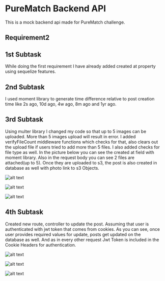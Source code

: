 # PureMatch Backend API

This is a mock backend api made for PureMatch challenge.

## Requirement2

## 1st Subtask

While doing the first requirement I have already added created at property using sequelize features.

## 2nd Subtask

I used moment library to generate time difference relative to post creation time like 2s ago, 10d ago, 4w ago, 8m ago and 1yr ago.

## 3rd Subtask

Using multer library I changed my code so that up to 5 images can be uploaded. More than 5 images upload will result in error. I added verifyFileCount middleware functions which checks for that, also clears out the upload file if users tried to add more than 5 files. I also added checks for file type as well.
In the picture below you can see the created at field with moment library. Also in the request body you can see 2 files are attached(up to 5). Once they are uploaded to s3, the post is also created in database as well with photo link to s3 Objects.

![alt text](https://i.ibb.co/XZwsZDh/multiple.png)

![alt text](https://i.ibb.co/0V2dHVB/aws.png)

![alt text](https://i.ibb.co/FDR4mw0/dbold.png)

## 4th Subtask

Created new route, controller to update the post. Assuming that user is authenticated with jwt token that comes from cookies. As you can see, once user provides required values for update, posts get updated on the database as well. And as in every other request Jwt Token is included in the Cookie Headers for authentication.

![alt text](https://i.ibb.co/4Z2F6dN/updatepost.png)

![alt text](https://i.ibb.co/NCPWXdQ/Screenshot-2023-11-09-at-12-59-57-AM.png)

![alt text](https://i.ibb.co/26B6nH2/newdb.png)
